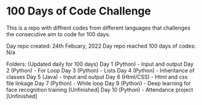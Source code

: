 # 100 Days of Code Challenge
This is a repo with diffrent codes from different languages that challenges the consecutive aim to code for 100 days.

Day repo created: 24th Febuary, 2022
Day repo reached 100 days of codes: N/a

Folders: (Updated daily for 100 days)
Day 1 (Python) - Input and output
Day 2 (Python) - For Loop
Day 3 (Python) - Lists
Day 4 (Python) - Inheritance of classes
Day 5 (Java) - Input and output
Day 6 (Html/CSS) - Html and css file linkage
Day 7 (Python) - While loop
Day 9 (Python) - Deep learning for face recognition training [Unfinished]
Day 10 (Python) - Attendance project [Unfinished]